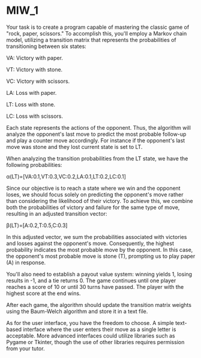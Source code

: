 # MIW_1
Your task is to create a program capable of mastering the classic game of "rock, paper, scissors." To accomplish this, you'll employ a Markov chain model, utilizing a transition matrix that represents the probabilities of transitioning between six states:

VA: Victory with paper.

VT: Victory with stone.

VC: Victory with scissors.

LA: Loss with paper.

LT: Loss with stone.

LC: Loss with scissors.

Each state represents the actions of the opponent. Thus, the algorithm will analyze the opponent's last move to predict the most probable follow-up and play a counter move accordingly. For instance if the opponent's last move was stone and they lost current state is set to LT.

When analyzing the transition probabilities from the LT state, we have the following probabilities:

α(LT)=[VA:0.1,VT:0.3,VC:0.2,LA:0.1,LT:0.2,LC:0.1]

Since our objective is to reach a state where we win and the opponent loses, we should focus solely on predicting the opponent's move rather than considering the likelihood of their victory. To achieve this, we combine both the probabilities of victory and failure for the same type of move, resulting in an adjusted transition vector:

β(LT)=[A:0.2,T:0.5,C:0.3]

In this adjusted vector, we sum the probabilities associated with victories and losses against the opponent's move. Consequently, the highest probability indicates the most probable move by the opponent. In this case, the opponent's most probable move is stone (T), prompting us to play paper (A) in response.

You'll also need to establish a payout value system: winning yields 1, losing results in -1, and a tie returns 0. The game continues until one player reaches a score of 10 or until 30 turns have passed. The player with the highest score at the end wins.

After each game, the algorithm should update the transition matrix weights using the Baum-Welch algorithm and store it in a text file.

As for the user interface, you have the freedom to choose. A simple text-based interface where the user enters their move as a single letter is acceptable. More advanced interfaces could utilize libraries such as Pygame or Tkinter, though the use of other libraries requires permission from your tutor.
